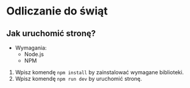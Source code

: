 # Odliczanie do świąt

## Jak uruchomić stronę?
- Wymagania:
  - Node.js
  - NPM

1. Wpisz komendę `npm install` by zainstalować wymagane biblioteki.
2. Wpisz komendę `npm run dev` by uruchomić stronę.